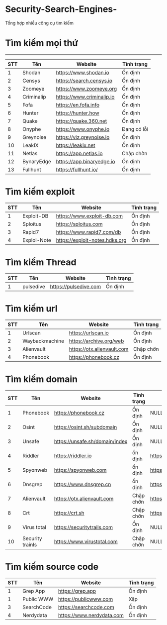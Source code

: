 # Security-Search-Engines- 
Tổng hợp nhiều công cụ tìm kiếm

# Tìm kiếm mọi thứ
-----------------------

STT | Tên | Website | Tình trạng |
| -------------------- | --------- | --------- | --------- |
| 1 | Shodan | https://www.shodan.io | Ổn định |
| 2 | Censys | https://search.censys.io | Ổn định |
| 3 | Zoomeye | https://www.zoomeye.org | Ổn định |
| 4 | Criminalip| https://www.criminalip.io | Ổn định |
| 5 | Fofa | https://en.fofa.info | Ổn định |
| 6 | Hunter | https://hunter.how | Ổn định |
| 7 | Quake | https://quake.360.net | Ổn định |
| 8 | Onyphe | https://www.onyphe.io | Đang có lỗi |
| 9 | Greynoise | https://viz.greynoise.io | Ổn định |
| 10 | LeakIX | https://leakix.net | Ổn định |
| 11 | Netlas | https://app.netlas.io | Chập chờn |
| 12 | BynaryEdge | https://app.binaryedge.io | Ổn định |
| 13 | Fullhunt | https://fullhunt.io/ | Ổn định


# Tìm kiếm exploit

STT | Tên | Website | Tình trạng |
| -------------------- | --------- | --------- | --------- |
| 1 | Exploit-DB | https://www.exploit-db.com | Ổn định |
| 2 | Sploitus | https://sploitus.com | Ổn định |
| 3 | Rapid7 | https://www.rapid7.com/db | Ổn định |
| 4 | Exploi-Note | https://exploit-notes.hdks.org | Ổn định |


# Tìm kiếm Thread

STT | Tên | Website | Tình trạng |
| -------------------- | --------- | --------- | --------- |
| 1 | pulsedive | https://pulsedive.com | Ổn định |


# Tìm kiếm url
STT | Tên | Website | Tình trạng |
| -------------------- | --------- | --------- | --------- |
| 1 | Urlscan | https://urlscan.io | Ổn định |
| 2 | Waybackmachine | https://archive.org/web | Ổn định |
| 3 | Alienvault | https://otx.alienvault.com | Chập chờn |
| 4 | Phonebook | https://phonebook.cz | Ổn định |


# Tìm kiếm domain
STT | Tên | Website | Tình trạng | Câu lệnh | 
| -------------------- | --------- | --------- | --------- | --------- |
| 1 | Phonebook | https://phonebook.cz | Ổn định | NULL |
| 2 | Osint | https://osint.sh/subdomain | Ổn định | NULL | 
| 3 | Unsafe | https://unsafe.sh/domain/index | Ổn định | NULL |
| 4 | Riddler | https://riddler.io | ổn định | https://riddler.io/search?q=pld:example.com |
| 5 | Spyonweb | https://spyonweb.com | ổn định | https://spyonweb.com/example.com |
| 6 | Dnsgrep | https://www.dnsgrep.cn | ổn định | https://www.dnsgrep.cn/subdomain/example.com |
| 7 | Alienvault | https://otx.alienvault.com | Chập chờn | https://otx.alienvault.com/indicator/domain/example.com |
| 8 | Crt | https://crt.sh | Chập chờn | https://crt.sh/?q=example.com |
| 9 | Virus total | https://securitytrails.com | Ổn định | NULL |
| 10 | Security trainls | https://www.virustotal.com | Chập chờn | NULL |

# Tìm kiếm source code


STT | Tên | Website | Tình trạng |
| -------------------- | --------- | --------- | --------- |
| 1 | Grep App | https://grep.app | Ổn định | 
| 1 | Public WWW | https://publicwww.com | Xập | 
| 3 | SearchCode | https://searchcode.com | Ổn định |
| 4 | Nerdydata | https://www.nerdydata.com | Ổn định |
